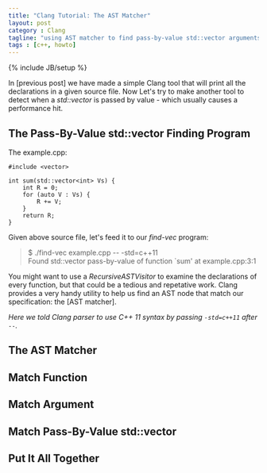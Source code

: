 ```yaml
---
title: "Clang Tutorial: The AST Matcher"
layout: post
category : Clang
tagline: "using AST matcher to find pass-by-value std::vector arguments"
tags : [c++, howto]
---
```

{% include JB/setup %}

In [previous post] we have made a simple Clang tool that will print all the
declarations in a given source file. Now Let's try to make another tool to
detect when a _std::vector_ is passed by value - which usually causes a
performance hit.

## The Pass-By-Value std::vector Finding Program

The example.cpp:

```
#include <vector>

int sum(std::vector<int> Vs) {
    int R = 0;
    for (auto V : Vs) {
        R += V;
    }
    return R;
}
```

Given above source file, let's feed it to our _find-vec_ program:

> $ ./find-vec example.cpp -- -std=c++11  
> Found std::vector pass-by-value of function `sum' at example.cpp:3:1  

You might want to use a _RecursiveASTVisitor_ to examine the declarations of
every function, but that could be a tedious and repetative work. Clang provides
a very handy utility to help us find an AST node that match our specification:
the [AST matcher].

_Here we told Clang parser to use C++ 11 syntax by passing `-std=c++11` after `--`._

## The AST Matcher

## Match Function

## Match Argument

## Match Pass-By-Value std::vector

## Put It All Together
